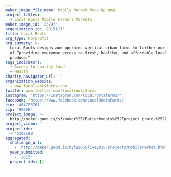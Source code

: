 ```yaml
---
maker_image_file_name: Mobile_Market_Mock-Up.png
project_titles:
  - Local Roots Mobile Farmers Markets
maker_image_id: '23707'
organization_id: '2015117'
title: Local Roots
org_type: Forprofit
org_summary: >-
  Local Roots designs and operates vertical urban farms to further our mission
  of “providing everyone access to fresh, healthy, and affordable locally-grown
  produce.”
tags_indicators:
  - Access to healthy food
  - Health
charity_navigator_url: ''
organization_website:
  - www.localrootsfarms.com
twitter: www.twitter.com/localrootsfarms
instagram: 'https://instagram.com/localrootsfarms/'
facebook: 'https://www.facebook.com/LocalRootsFarms/'
ein: '464783761'
zip: '90058'
project_image: >-
  http://maker.good.is/s3/maker%252Fattachments%252Fproject_photos%252Fimages%252F23707%252Fdisplay%252FMobile_Market_Mock-Up.png=c570x385
project_video: ''
project_ids:
  - '5102180'
aggregated:
  challenge_url:
    - 'http://maker.good.is/myla2050live2015/projects/MobileMarket.html'
  year_submitted:
    - '2015'
  project_ids: []

---
```

